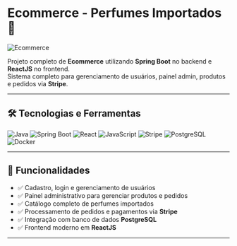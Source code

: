 # Ecommerce - Perfumes Importados 💎

![Ecommerce](https://img.shields.io/badge/Ecommerce-Spring%20Boot%20%2B%20ReactJS-blue?style=for-the-badge&logo=java)  

Projeto completo de **Ecommerce** utilizando **Spring Boot** no backend e **ReactJS** no frontend.  
Sistema completo para gerenciamento de usuários, painel admin, produtos e pedidos via **Stripe**.

---

## 🛠 Tecnologias e Ferramentas

![Java](https://img.shields.io/badge/Java-ED8B00?style=for-the-badge&logo=java&logoColor=white)
![Spring Boot](https://img.shields.io/badge/Spring%20Boot-6DB33F?style=for-the-badge&logo=spring&logoColor=white)
![React](https://img.shields.io/badge/React-61DAFB?style=for-the-badge&logo=react&logoColor=white)
![JavaScript](https://img.shields.io/badge/JavaScript-F7DF1E?style=for-the-badge&logo=javascript&logoColor=black)
![Stripe](https://img.shields.io/badge/Stripe-635BFF?style=for-the-badge&logo=stripe&logoColor=white)
![PostgreSQL](https://img.shields.io/badge/PostgreSQL-4169E1?style=for-the-badge&logo=postgresql&logoColor=white)
![Docker](https://img.shields.io/badge/Docker-2496ED?style=for-the-badge&logo=docker&logoColor=white)

---

## 🌟 Funcionalidades

- ✅ Cadastro, login e gerenciamento de usuários  
- ✅ Painel administrativo para gerenciar produtos e pedidos  
- ✅ Catálogo completo de perfumes importados  
- ✅ Processamento de pedidos e pagamentos via **Stripe**  
- ✅ Integração com banco de dados **PostgreSQL**  
- ✅ Frontend moderno em **ReactJS**  

---

